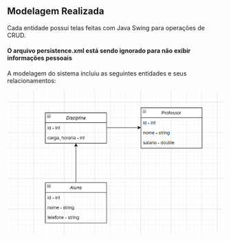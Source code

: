 ## Modelagem Realizada

Cada entidade possui telas feitas com Java Swing para operações de CRUD.

#### O arquivo persistence.xml está sendo ignorado para não exibir informações pessoais

A modelagem do sistema incluiu as seguintes entidades e seus relacionamentos:

![Modelagem](img/diagrama_final_lpoo.png)
